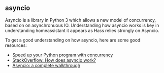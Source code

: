 ## asyncio

Asyncio is a library in Python 3 which allows a new model of concurrency, based on on asynchronuous IO. Understanding how asyncio works is key in understanding homeassistant it appears as Hass relies strongly on Asyncio. 

To get a good understanding on how asyncio, here are some good resources:
- [Speed up your Python program with concurrency](https://realpython.com/python-concurrency/)
- [StackOverflow: How does asyncio work?](https://stackoverflow.com/questions/49005651/how-does-asyncio-actually-work/51116910#51116910)
- [Asyncio: a complete walkthrough](https://realpython.com/async-io-python/)